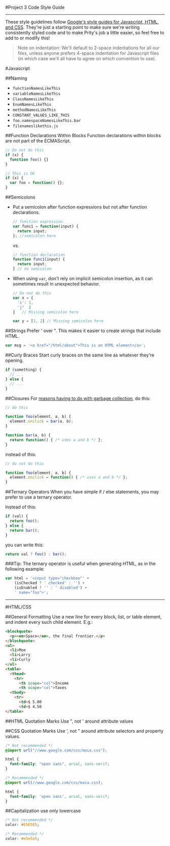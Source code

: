 #Project 3 Code Style Guide
***************

These style guidelines follow <a href="https://github.com/google/styleguide">Google's style guides for Javascript, HTML, and CSS</a>.  They're just a starting point to make sure we're writing consistently styled code and to make Prity's job a little easier, so feel free to add to or modify this!

> Note on indentation:  We'll default to 2-space indentations for all our files, unless anyone prefers 4-space indentation for Javascript files (in which case we'll all have to agree on which convention to use).

#Javascript

##Naming
- `functionNamesLikeThis`
- `variableNamesLikeThis`
- `ClassNamesLikeThis`
- `EnumNamesLikeThis`
- `methodNamesLikeThis`
- `CONSTANT_VALUES_LIKE_THIS`
- `foo.namespaceNamesLikeThis.bar`
- `filenameslikethis.js`

##Function Declarations Within Blocks
Function declarations within blocks are not part of the ECMAScript.

```js
// Do not do this
if (x) {
  function foo() {}
}
```
```js
// This is OK
if (x) {
  var foo = function() {};
}
```


##Semicolons
- Put a semicolon after function expressions but not after function declarations.

  ```js
  // function expression
  var func1 = function(input) {
    return input;
  }; //semicolon here
  ```
  vs.

  ```js
  // function declaration
  function func1(input) {
    return input;
  } // no semicolon
  ```

- When using `var`, don't rely on implicit semicolon insertion, as it can sometimes result in unexpected behavior.

  ```js
  // Do not do this
  var x = {
    'i': 1,
    'j"  2
  }   // Missing semicolon here

  var y = [1, 2] // Missing semicolon here
  ```

##Strings
Prefer ' over ".  This makes it easier to create strings that include HTML.

```js
var msg = '<a href="/html/about">This is an HTML element</a>';
```

##Curly Braces
Start curly braces on the same line as whatever they're opening.

```js
if (something) {
  // ...
} else {
  // ...
}
```

##Closures
For <a href="https://google.github.io/styleguide/javascriptguide.xml?showone=Closures#Closures"> reasons having to do with garbage collection</a>, do this:

```js
// do this

function foo(element, a, b) {
  element.onclick = bar(a, b);
}

function bar(a, b) {
  return function() { /* uses a and b */ };
}
```

instead of this:

```js
// do not do this

function foo(element, a, b) {
  element.onclick = function() { /* uses a and b */ };
}
```

##Ternary Operators
When you have simple if / else statements, you may prefer to use a ternary operator.

Instead of this:
```js
if (val) {
  return foo();
} else {
  return bar();
}
```

you can write this:

```js
return val ? foo() : bar();
```

###Tip:
The ternary operator is useful when generating HTML, as in the following example:

```js
var html = '<input type="checkbox"' +
    (isChecked ? ' checked' : '') +
    (isEnabled ? '' : ' disabled') +
    ' name="foo">';
```

************

#HTML/CSS

##General Formatting
Use a new line for every block, list, or table element, and indent every such child element.  E.g.:

```html
<blockquote>
  <p><em>Space</em>, the final frontier.</p>
</blockquote>
<ul>
  <li>Moe
  <li>Larry
  <li>Curly
</ul>
<table>
  <thead>
    <tr>
      <th scope="col">Income
      <th scope="col">Taxes
  <tbody>
    <tr>
      <td>$ 5.00
      <td>$ 4.50
</table>
```

##HTML Quotation Marks
Use ", not ' around attribute values

##CSS Quotation Marks
Use ', not " around attribute selectors and property values.

```css
/* Not recommended */
@import url("//www.google.com/css/maia.css");

html {
  font-family: "open sans", arial, sans-serif;
}
```
```css
/* Recommended */
@import url(//www.google.com/css/maia.css);

html {
  font-family: 'open sans', arial, sans-serif;
}
```

##Capitalization
use only lowercase

```css
/* Not recommended */
color: #E5E5E5;
```

```css
/* Recommended */
color: #e5e5e5;
```
